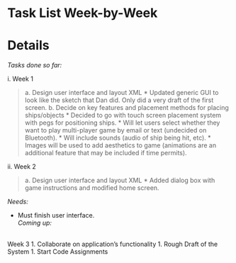 # Task List Week-by-Week #

# Details #

_Tasks done so far:_

i. Week 1
> a. Design user interface and layout XML
    * Updated generic GUI to look like the sketch that Dan did.  Only did a very draft of the first screen.
> b. Decide on key features and placement methods for placing ships/objects
    * Decided to go with touch screen placement system with pegs for positioning ships.
    * Will let users select whether they want to play multi-player  game by email or text (undecided on Bluetooth).
    * Will include sounds (audio of ship being hit, etc).
    * Images will be used to add aesthetics to game (animations are an   additional feature that may be included if time permits).

ii. Week 2
> a. Design user interface and layout XML
    * Added dialog box with game instructions and modified home screen.

_Needs:_
  * Must finish user interface.<br />
_Coming up:_
<br />
Week 3
  1. Collaborate on application’s functionality
  1. Rough Draft of the System
  1. Start Code Assignments
